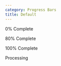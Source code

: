 ```yaml
---
category: Progress Bars
title: Default
---
```

<div class="docs-example">
  <p>0% Complete</p>
    <div class="progress">
      <span class="progress-bar bg-success" style="width: 0%;"></span>
    </div>
  <p>80% Complete</p>
    <div class="progress">
      <span class="progress-bar bg-success" style="width: 80%;"></span>
    </div>
  <p>100% Complete</p>
    <div class="progress progress-complete">
      <span class="progress-bar bg-success" style="width: 100%;"></span>
    </div>
  <p>Processing</p>
  <div class="progress">
    <span class="progress-bar progress-bar-striped progress-bar-animated bg-success" style="width: 50%;"></span>
  </div>
</div>
